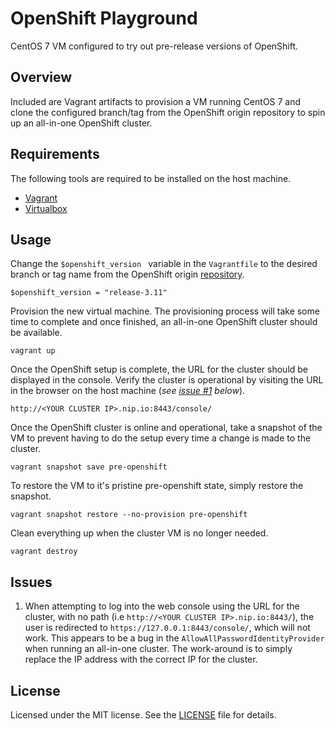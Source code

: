 # OpenShift Playground

CentOS 7 VM configured to try out pre-release versions of OpenShift.

## Overview

Included are Vagrant artifacts to provision a VM running CentOS 7 and clone the
configured branch/tag from the OpenShift origin repository to spin up an
all-in-one OpenShift cluster.

## Requirements

The following tools are required to be installed on the host machine.

 * [Vagrant](https://www.vagrantup.com/)
 * [Virtualbox](https://www.virtualbox.org/)

## Usage

Change the `$openshift_version ` variable in the `Vagrantfile` to the desired
branch or tag name from the OpenShift origin
[repository](https://github.com/openshift/origin/branches).

```
$openshift_version = "release-3.11"
```

Provision the new virtual machine. The provisioning process will take some time
to complete and once finished, an all-in-one OpenShift cluster should be
available.

```
vagrant up
```

Once the OpenShift setup is complete, the URL for the cluster should be
displayed in the console. Verify the cluster is operational by visiting the URL
in the browser on the host machine (_see [issue #1](#issues) below_).

```
http://<YOUR CLUSTER IP>.nip.io:8443/console/
```

Once the OpenShift cluster is online and operational, take a snapshot of the VM
to prevent having to do the setup every time a change is made to the cluster.

```
vagrant snapshot save pre-openshift
```

To restore the VM to it's pristine pre-openshift state, simply restore the
snapshot.

```
vagrant snapshot restore --no-provision pre-openshift
```

Clean everything up when the cluster VM is no longer needed.

```
vagrant destroy
```

## Issues

  1. When attempting to log into the web console using the URL for the cluster,
  with no path (i.e `http://<YOUR CLUSTER IP>.nip.io:8443/`), the user is
  redirected to `https://127.0.0.1:8443/console/`, which will not work. This
  appears to be a bug in the `AllowAllPasswordIdentityProvider` when running an
  all-in-one cluster. The work-around is to simply replace the IP address with
  the correct IP for the cluster.

## License

Licensed under the MIT license. See the [LICENSE][license_file] file for
details.

[license_file]:./LICENSE
